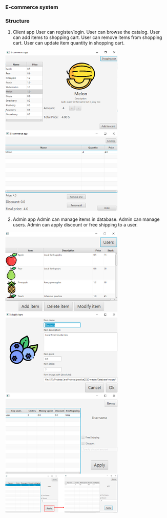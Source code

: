 ### E-commerce system

### Structure

1. Client app
    User can register/login.
    User can browse the catalog.
    User can add items to shopping cart.
    User can remove items from shopping cart.
    User can update item quantity in shopping cart.
 
<img src="/img/user_catalog.png" alt="admin-side view" width="350"/>
<img src="/img/user_cart.png" alt="admin-side view" width="350"/>

2. Admin app
    Admin can manage items in database.
    Admin can manage users.
    Admin can apply discount or free shipping to a user.

<img src="/img/admin_app.png" alt="admin-side view" width="350"/>
<img src="/img/admin_app_item.png" alt="item edit view" width="350"/>
<img src="/img/admin_app_users.png" alt="user edit view" width="350"/>
<img src="/img/admin_user_mod.png" alt="user edit" width="350"/>
